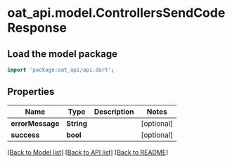 # oat_api.model.ControllersSendCodeResponse

## Load the model package
```dart
import 'package:oat_api/api.dart';
```

## Properties
Name | Type | Description | Notes
------------ | ------------- | ------------- | -------------
**errorMessage** | **String** |  | [optional] 
**success** | **bool** |  | [optional] 

[[Back to Model list]](../README.md#documentation-for-models) [[Back to API list]](../README.md#documentation-for-api-endpoints) [[Back to README]](../README.md)


